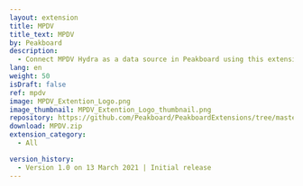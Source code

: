 ```yaml
---
layout: extension
title: MPDV
title_text: MPDV
by: Peakboard
description: 
  - Connect MPDV Hydra as a data source in Peakboard using this extension.
lang: en
weight: 50
isDraft: false
ref: mpdv
image: MPDV_Extention_Logo.png
image_thumbnail: MPDV_Extention_Logo_thumbnail.png
repository: https://github.com/Peakboard/PeakboardExtensions/tree/master/MPDV
download: MPDV.zip
extension_category:
  - All

version_history:
  - Version 1.0 on 13 March 2021 | Initial release
---
```

